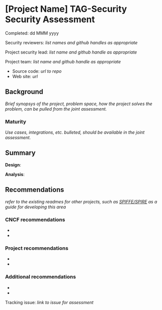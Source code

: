 # [Project Name] TAG-Security Security Assessment

Completed:  dd MMM yyyy

Security reviewers: _list names and github handles as appropriate_

Project security lead: _list name and github handle as appropriate_

Project team:  _list name and github handle as appropriate_

* Source code: _url to repo_
* Web site: _url_

## Background

*Brief synopsys of the project, problem space, how the project solves the problem, can be pulled from the joint assessment.*

### Maturity

*Use cases, integrations, etc. bulleted, should be available in the joint assessment.*

## Summary

**Design**:

**Analysis**:

## Recommendations

_refer to the existing readmes for other projects, such as [SPIFFE/SPIRE](https://github.com/cncf/tag-security/tree/main/assessments/projects/spiffe-spire) as a guide for developing this area_

### CNCF recommendations

* 
* 

### Project recommendations

* 
* 

### Additional recommendations

* 
* 

Tracking issue: *link to issue for assessment*
